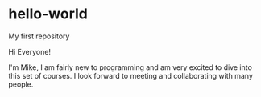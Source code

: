 # hello-world
My first repository

Hi Everyone!

I'm Mike, I am fairly new to programming and am very excited to dive into this set of courses.
I look forward to meeting and collaborating with many people.
